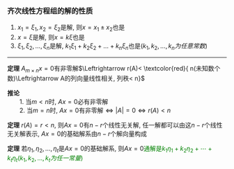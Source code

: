 ### 齐次线性方程组的解的性质
1. $x_1=\xi_1 , x_2=\xi_2$是解, 则$x=x_1\pm x_2$也是
2. $x=\xi$是解, 则$x=k\xi$也是
3. $\xi_1, \xi_2, \dots, \xi_n$是解, $k_1\xi_1+k_2\xi_2+\dots+k_n\xi_n$也是($k_1, k_2,\dots, k_n为任意常数$)

---

**定理** $A_{m\times n}x=0$有非零解$\Leftrightarrow r(A)< \textcolor{red}{ n(未知数个数)\Leftrightarrow A的列向量线性相关, 列秩< n}$

**推论**  
&emsp;&emsp;1. 当$m < n$时, $Ax=0$必有非零解  
&emsp;&emsp;2. 当$m = n$时, $Ax=0$有非零解$\Leftrightarrow |A| =0\Leftrightarrow r(A)< n$

**定理** $r(A)=r < n$, 则$Ax=0$有$n-r$个线性无关解, 任一解都可以由这$n-r$个线性无关解表示, $Ax=0$的基础解系由$n-r$个解向量构成

**定理** 若$\eta_1, \eta_2, \dots, \eta_t$是$Ax=0$的基础解系, 则$Ax=0$<font color=green>通解是$k_1\eta_1+k_2\eta_2+\cdots+k_t\eta_t(k_1, k_2, \dots, k_t为任一常量)$</font>
